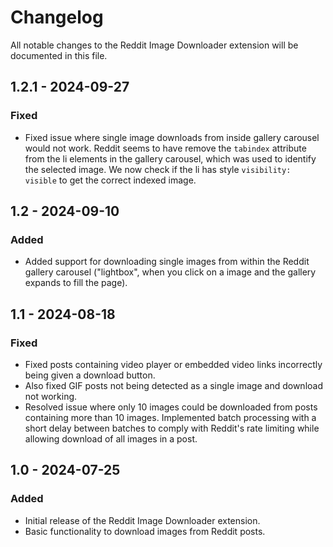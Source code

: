# Changelog

All notable changes to the Reddit Image Downloader extension will be documented in this file.

## 1.2.1 - 2024-09-27

### Fixed

- Fixed issue where single image downloads from inside gallery carousel would not work. Reddit seems to have remove the `tabindex` attribute from the li elements in the gallery carousel, which was used to identify the selected image. We now check if the li has style `visibility: visible` to get the correct indexed image.

## 1.2 - 2024-09-10

### Added

- Added support for downloading single images from within the Reddit gallery carousel ("lightbox", when you click on a image and the gallery expands to fill the page).

## 1.1 - 2024-08-18

### Fixed

- Fixed posts containing video player or embedded video links incorrectly being given a download button.
- Also fixed GIF posts not being detected as a single image and download not working.
- Resolved issue where only 10 images could be downloaded from posts containing more than 10 images. Implemented batch processing with a short delay between batches to comply with Reddit's rate limiting while allowing download of all images in a post.

## 1.0 - 2024-07-25

### Added

- Initial release of the Reddit Image Downloader extension.
- Basic functionality to download images from Reddit posts.
